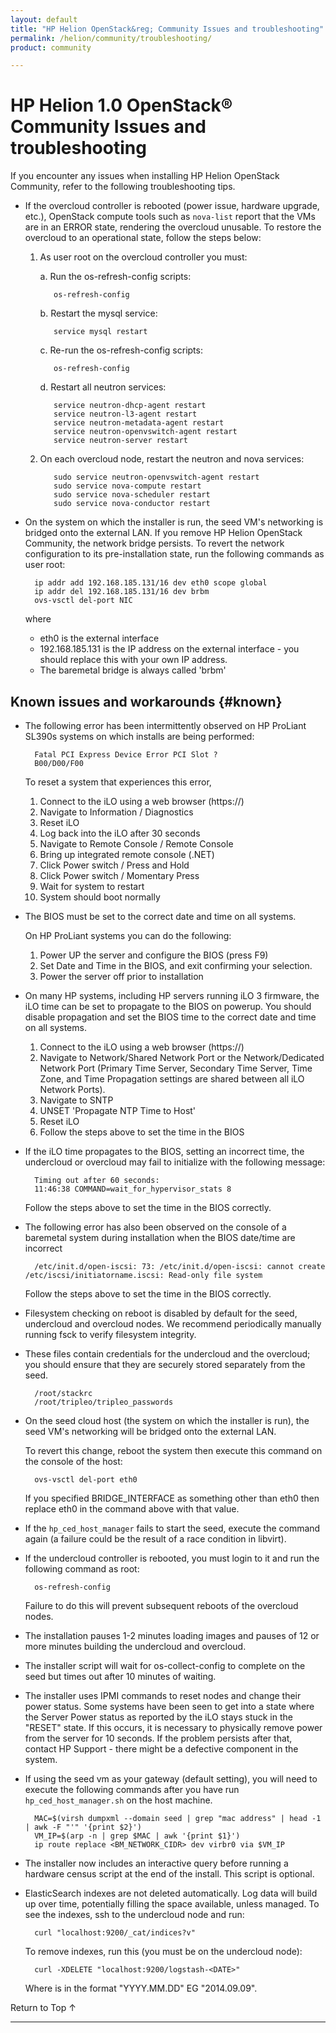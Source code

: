 ```yaml
---
layout: default
title: "HP Helion OpenStack&reg; Community Issues and troubleshooting"
permalink: /helion/community/troubleshooting/
product: community

---
```

<!--PUBLISHED-->

<script>

function PageRefresh {
onLoad="window.refresh"
}

PageRefresh();

</script>

<!--
<p style="font-size: small;"> <a href="/helion/community/">&#9664; PREV</a> | <a href="/helion/community/">&#9650; UP</a> | <a href="/helion/community/install-overview/">NEXT &#9654;</a> </p>
-->

# HP Helion 1.0 OpenStack&reg; Community Issues and troubleshooting 

If you encounter any issues when installing HP Helion OpenStack Community, refer to the following troubleshooting tips.

* If the overcloud controller is rebooted (power issue, hardware upgrade, etc.), OpenStack compute tools such as `nova-list` report that the VMs are in an ERROR state, rendering the overcloud unusable. To restore the overcloud to an operational state, follow the steps below:
  1. As user root on the overcloud controller you must:
  
        a. Run the os-refresh-config scripts:

            os-refresh-config

        b. Restart the mysql service:

            service mysql restart

        c. Re-run the os-refresh-config scripts:

            os-refresh-config

        d. Restart all neutron services:

            service neutron-dhcp-agent restart
            service neutron-l3-agent restart
            service neutron-metadata-agent restart
            service neutron-openvswitch-agent restart
            service neutron-server restart

  2. On each overcloud node, restart the neutron and nova services:
  
            sudo service neutron-openvswitch-agent restart
            sudo service nova-compute restart
            sudo service nova-scheduler restart
            sudo service nova-conductor restart

* On the system on which the installer is run, the seed VM's networking is bridged onto the external LAN. If you remove HP Helion OpenStack Community, the network bridge persists. To revert the network configuration to its pre-installation state, run the following commands as user root: 

        ip addr add 192.168.185.131/16 dev eth0 scope global
        ip addr del 192.168.185.131/16 dev brbm
        ovs-vsctl del-port NIC

	where

	* eth0 is the external interface
	* 192.168.185.131 is the IP address on the external interface - you should replace this with your own IP address.
	* The baremetal bridge is always called 'brbm'


## Known issues and workarounds {#known}

- The following error has been intermittently observed on HP ProLiant SL390s systems on which installs are being performed:

		Fatal PCI Express Device Error PCI Slot ?
		B00/D00/F00

	To reset a system that experiences this error,
	1. Connect to the iLO using a web browser (https://<iLO IP address>)
	2. Navigate to Information / Diagnostics
	3. Reset iLO
	4. Log back into the iLO after 30 seconds
	5. Navigate to Remote Console / Remote Console
	6. Bring up integrated remote console (.NET)
	7. Click Power switch / Press and Hold
	8. Click Power switch / Momentary Press
	9. Wait for system to restart
	10. System should boot normally

- The BIOS must be set to the correct date and time on all systems.

	On HP ProLiant systems you can do the following:
	1. Power UP the server and configure the BIOS (press F9)
	2. Set Date and Time in the BIOS, and exit confirming your selection.
	3. Power the server off prior to installation

- On many HP systems, including HP servers running iLO 3 firmware, the
  iLO time can be set to propagate to the BIOS on powerup.
  You should disable propagation and set the BIOS time to the correct
  date and time on all systems.

	1. Connect to the iLO using a web browser (https://<iLO IP address>)
	2. Navigate to Network/Shared Network Port or the Network/Dedicated Network Port (Primary Time Server, Secondary Time Server, Time Zone, and Time Propagation settings are shared between all iLO Network Ports).
	3. Navigate to SNTP
	4. UNSET 'Propagate NTP Time to Host'
	5. Reset iLO
	6. Follow the steps above to set the time in the BIOS

- If the iLO time propagates to the BIOS, setting an incorrect time,
  the undercloud or overcloud may fail to initialize with the following message:

		Timing out after 60 seconds:
		11:46:38 COMMAND=wait_for_hypervisor_stats 8

	Follow the steps above to set the time in the BIOS correctly.

- The following error has also been observed on the console of a baremetal system during installation when the BIOS date/time are incorrect

		/etc/init.d/open-iscsi: 73: /etc/init.d/open-iscsi: cannot create /etc/iscsi/initiatorname.iscsi: Read-only file system

	Follow the steps above to set the time in the BIOS correctly.

- Filesystem checking on reboot is disabled by default for the seed, undercloud and overcloud nodes. We recommend periodically manually running fsck to verify filesystem integrity.

- These files contain credentials for the undercloud and the overcloud; you
  should ensure that they are securely stored separately from the seed.

		/root/stackrc
		/root/tripleo/tripleo_passwords

- On the seed cloud host (the system on which the installer is run), the seed VM's networking will be bridged onto the external LAN.

	To revert this change, reboot the system then execute this command on the console of the host:

		ovs-vsctl del-port eth0

	If you specified BRIDGE_INTERFACE as something other than eth0 then replace eth0 in the command above with that value.

- If the `hp_ced_host_manager` fails to start the seed, execute the command again (a failure could be the result of a race condition in libvirt).

- If the undercloud controller is rebooted, you must login to it and run the following command as root:

		os-refresh-config

	Failure to do this will prevent subsequent reboots of the overcloud nodes.

- The installation pauses 1-2 minutes loading images and pauses of 12 or more minutes building the undercloud and overcloud.

- The installer script will wait for os-collect-config to complete on the seed but times out after 10 minutes of waiting.

- The installer uses IPMI commands to reset nodes and change their power status. Some systems have been seen to get into a state where the Server Power status as reported by the iLO stays stuck in the "RESET" state. If this occurs, it is necessary to physically remove power from the server for 10 seconds. If the problem persists after that, contact HP Support - there might be a defective component in the system.

- If using the seed vm as your gateway (default setting), you will need to execute the following commands after you have run `hp_ced_host_manager.sh` on the host machine.

		MAC=$(virsh dumpxml --domain seed | grep "mac address" | head -1 | awk -F "'" '{print $2}')
		VM_IP=$(arp -n | grep $MAC | awk '{print $1}')
		ip route replace <BM_NETWORK_CIDR> dev virbr0 via $VM_IP

- The installer now includes an interactive query before running a hardware
  census script at the end of the install. This script is optional.

- ElasticSearch indexes are not deleted automatically. Log data will build up over time, potentially filling the space available, unless managed. To see the indexes, ssh to the undercloud node and run:

		curl "localhost:9200/_cat/indices?v"

	To remove indexes, run this (you must be on the undercloud node):

		curl -XDELETE "localhost:9200/logstash-<DATE>"

	Where <DATE> is in the format "YYYY.MM.DD" EG "2014.09.09".


 <a href="#top" style="padding:14px 0px 14px 0px; text-decoration: none;"> Return to Top &#8593; </a>

----
